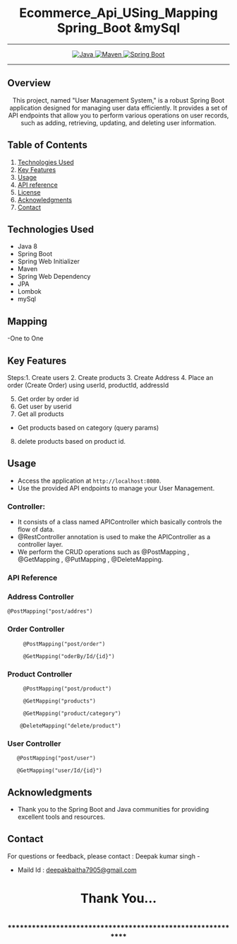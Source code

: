 # <h1 align = "center"> Ecommerce_Api_USing_Mapping Spring_Boot &mySql</h1>

---

<p align="center">
<a href="Java url">
    <img alt="Java" src="https://img.shields.io/badge/Java->=8-darkblue.svg" />
</a>
<a href="Maven url" >
    <img alt="Maven" src="https://img.shields.io/badge/maven-3.1.3-brightgreen.svg" />
</a>
<a href="Spring Boot url" >
    <img alt="Spring Boot" src="https://img.shields.io/badge/Spring Boot-3.0.6-brightgreen.svg" />
</a>
</p>

---

<p align="left">

<!-- Project Description -->

## Overview

<p align="center">This project, named "User Management System," is a robust Spring Boot application designed for managing user data efficiently. It provides a set of API endpoints that allow you to perform various operations on user records, such as adding, retrieving, updating, and deleting user information. 
</p>

<!-- Table of Contents -->

## Table of Contents

1. [Technologies Used](#technologies-used)
2. [Key Features](#key-features)
3. [Usage](#usage)
4. [API reference](#api-reference)
5. [License](#license)
6. [Acknowledgments](#acknowledgments)
7. [Contact](#contact)

<!-- Technologies Used -->

## Technologies Used

- Java 8
- Spring Boot
- Spring Web Initializer
- Maven
- Spring Web Dependency
- JPA
- Lombok
- mySql

<!-- Key Features -->

## Mapping

-One to One

## Key Features

Steps:1. Create users 2. Create products 3. Create Address 4. Place an order (Create Order) using userId, productId, addressId

5. Get order by order id
6. Get user by userid
7. Get all products

- Get products based on category (query params)

8. delete products based on product id.

<!-- Usage -->

## Usage

- Access the application at `http://localhost:8080`.
- Use the provided API endpoints to manage your User Management.

### Controller:

- It consists of a class named APIController which basically controls the flow of data.
- @RestController annotation is used to make the APIController as a controller layer.
- We perform the CRUD operations such as @PostMapping , @GetMapping , @PutMapping , @DeleteMapping.

### API Reference

### Address Controller

    @PostMapping("post/addres")

### Order Controller

         @PostMapping("post/order")

         @GetMapping("oderBy/Id/{id}")

### Product Controller

         @PostMapping("post/product")

         @GetMapping("products")

         @GetMapping("product/category")

        @DeleteMapping("delete/product")

### User Controller

       @PostMapping("post/user")

       @GetMapping("user/Id/{id}")

 <!-- Acknowledgments -->

## Acknowledgments

- Thank you to the Spring Boot and Java communities for providing excellent tools and resources.

<!-- Contact -->

## Contact

For questions or feedback, please contact : Deepak kumar singh -

- Maild Id : deepakbaitha7905@gmail.com

<h1 align="center">Thank You...<h1>
<h3 align = "center"> ***********************************************************<h3>
